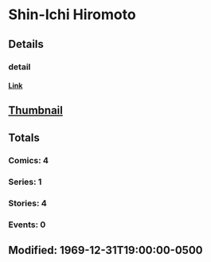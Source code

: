 # Shin-Ichi  Hiromoto 
## Details
### detail
#### [Link](http://marvel.com/comics/creators/12664/shin-ichi_hiromoto?utm_campaign=apiRef&utm_source=225578a89fc76f3d20fbffda5d17a88d)
## [Thumbnail](http://i.annihil.us/u/prod/marvel/i/mg/b/40/image_not_available.jpg)
## Totals
### Comics: 4
### Series: 1
### Stories: 4
### Events: 0
## Modified: 1969-12-31T19:00:00-0500